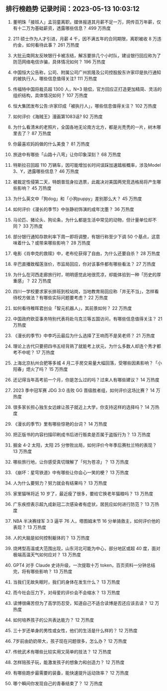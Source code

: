 
## 排行榜趋势 记录时间：2023-05-13 10:03:12
  
  1. 董明珠「接班人」孟羽童离职，媒体报道其月薪不足一万，网传百万年薪，仅有十二万为基础薪资，透露哪些信息？ 499 万热度
    
  2. 211 硕士作为人才引进，月薪 4 千，因不满五年的合同期限，离职被收 8 万违约金，如何看待此事？ 261 万热度
    
  3. 大批云南网友反映银行卡被冻结，解冻要排几个小时队，建设银行回应称为了防范网络电信诈骗，具体情况如何？ 196 万热度
    
  4. 中国恒大公告称，公司、附属公司广州凯隆及公司控股股东许家印是执行通知的被执行人，哪些信息值得关注? 111 万热度
    
  5. 传福特中国将裁员超 1300 人，N+3 赔偿，官方回应正打造更加精简、灵活的组织结构，具体情况如何？ 107 万热度
    
  6. 恒大集团发布公告:许家印成「被执行人」，哪些信息值得关注？ 102 万热度
    
  7. 如何评价《海贼王》漫画第1083话? 92 万热度
    
  8. 为什么看清末的老照片，全国各地无论南方北方，都是光秃秃的一片，树木哪里去了？ 87 万热度
    
  9. 你最喜欢妈妈做的什么美食？ 81 万热度
    
  10. 旅途中有哪些「山路十八弯」让你印象深刻？ 68 万热度
    
  11. 特斯拉召回超 110 万辆车，因可能增加长时间误踩加速踏板概率，涉及Model 3、Y，透露哪些信息？ 46 万热度
    
  12. 被裁定性侵第二天，特朗普现身拉选票，此裁决对美国两党竞选格局将产生哪些影响？ 45 万热度
    
  13. 为什么英文中「狗dog」和「小狗puppy」差别那么大？ 45 万热度
    
  14. 如何评价《漫长的季节》中张静初饰演的成年沈墨？ 36 万热度
    
  15. 马论匹、猪论头、狗论条，为什么都是生活中常见的动物，但计量单位却不同？ 33 万热度
    
  16. 部分银行通知存款利率下周一即将调整，有银行称至少下调 50 个基点，这意味着什么？或带来哪些影响？ 28 万热度
    
  17. 电影《肖申克的救赎》中，老布伦获得了自由，为什么还要自杀？ 28 万热度
    
  18. 辛巴直播致榴莲涨价，市监局回应，你对该事件都有哪些看法？ 27 万热度
    
  19. 为什么在河西走廊旅行时，明明感觉此地很荒凉，却能体验到一种「历史的厚重感」？ 22 万热度
    
  20. 四川一学校要求家长排班到校站岗，当地教育局回应称「并无不当」，怎样看待校方做法？有哪些实际问题要考虑？ 22 万热度
    
  21. 如何看待稚晖君创业「智元机器人」，其前景如何？ 22 万热度
    
  22. 中国政府欧亚事务特别代表将赴乌克兰等五国访问，有哪些信息值得关注？ 21 万热度
    
  23. 《漫长的季节》中李巧云最后为什么选择了王响而不是吴老师？ 21 万热度
    
  24. 理论上古代只要把四书五经背熟了就能考上状元，为什么多数人却连个秀才都考不中呢？ 17 万热度
    
  25. 上海北京杭州合肥等多城 4 月二手房交易量大幅回落，受哪些因素影响？「小阳春」熄火了吗？ 15 万热度
    
  26. 还记得当年高考前一个月，你是怎么过的吗？过来人有哪些建议？ 14 万热度
    
  27. 2023 季中冠军赛 JDG 3:0 击败 GG 晋级胜者组，如何评价这场比赛？ 14 万热度
    
  28. 很多家长担心独生女远嫁让孩子就近上大学，你支持这样的选择吗？ 14 万热度
    
  29. 《漫长的季节》里有哪些惊艳的台词？ 14 万热度
    
  30. 把正版书的内容扫描印刷成书后进行贩卖是否属于盗版行为？ 13 万热度
    
  31. 掘金 4-2 太阳，太阳 25 分惨败出局，如何评价今年季后赛杜兰特的表现？ 13 万热度
    
  32. 哪些旅行地，让你感受真切理解了「何为苍凉」？ 13 万热度
    
  33. 《崩坏：星穹铁道》中有哪些让你会心一笑的梗？ 13 万热度
    
  34. 人为什么要努力？努力就会有结果吗？ 13 万热度
    
  35. 家里猫咪将近 10 岁了，最近瘦了很多，要给它换老年猫粮吗？ 13 万热度
    
  36. 广东疾控表示超九成新冠二次感染者有症状，居民应如何进行防范？ 13 万热度
    
  37. NBA 半决赛绿军 3:3 逼平 76 人，塔图姆末节 16 分单骑救主，如何评价他的表现？ 13 万热度
    
  38. 人的大脑是如何控制躯体的？ 13 万热度
    
  39. 烧烤型高温或大范围出现，山东河北可能为中心，部分地区或超 40 度，面对极端高温天气如何应对？ 13 万热度
    
  40. GPT4 对手 Claude 史诗升级，一次提取十万 token，百页资料一分钟总结完，将有哪些影响？ 13 万热度
    
  41. 当我们无故失眠时，我们的身体在发生什么？ 13 万热度
    
  42. 而今社会压力下，对母爱的评价会不会缩水？ 13 万热度
    
  43. 读博很痛苦但为了高学历忍受，知道自己不适合读博是否还应该去读？ 12 万热度
    
  44. 如何培养孩子的公共表达能力？ 12 万热度
    
  45. 三十岁还单身的男性或女性，他们的生活是什么样的？ 12 万热度
    
  46. 7岁前由奶奶带大，孩子现在问题很多，怎么办？ 12 万热度
    
  47. 传统武术有哪些比较实用又简单的技法？ 12 万热度
    
  48. 怎样陪孩子玩，能激发孩子的想象力和创造力？ 12 万热度
    
  49. 有哪些跑步最需要的装备，能快速提升运动效率？ 12 万热度
    
  50. 哪个瞬间你发现自己的青春结束了？ 12 万热度
    